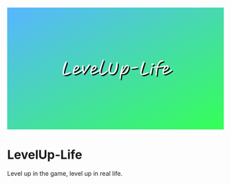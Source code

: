 <p align="center">
  <img src="levelup-life-cover.png" alt="LevelUp-Life Cover"/>
</p>

# LevelUp-Life
Level up in the game, level up in real life.

